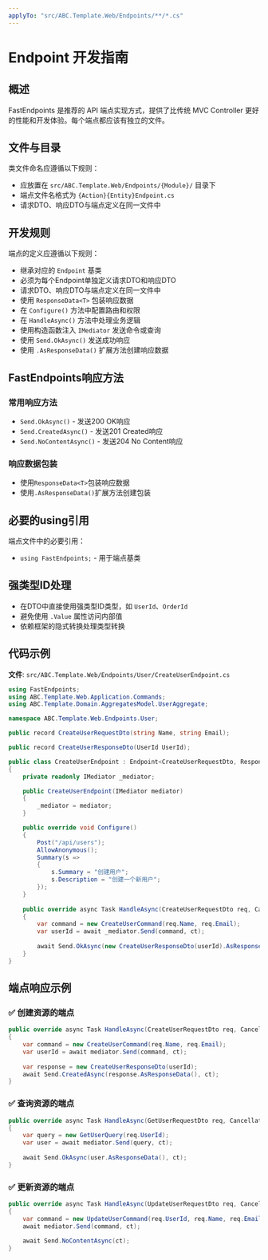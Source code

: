 ```yaml
---
applyTo: "src/ABC.Template.Web/Endpoints/**/*.cs"
---
```


# Endpoint 开发指南

## 概述

FastEndpoints 是推荐的 API 端点实现方式，提供了比传统 MVC Controller 更好的性能和开发体验。每个端点都应该有独立的文件。

## 文件与目录

类文件命名应遵循以下规则：
- 应放置在 `src/ABC.Template.Web/Endpoints/{Module}/` 目录下
- 端点文件名格式为 `{Action}{Entity}Endpoint.cs`
- 请求DTO、响应DTO与端点定义在同一文件中

## 开发规则

端点的定义应遵循以下规则：
- 继承对应的 `Endpoint` 基类
- 必须为每个Endpoint单独定义请求DTO和响应DTO
- 请求DTO、响应DTO与端点定义在同一文件中
- 使用 `ResponseData<T>` 包装响应数据
- 在 `Configure()` 方法中配置路由和权限
- 在 `HandleAsync()` 方法中处理业务逻辑
- 使用构造函数注入 `IMediator` 发送命令或查询
- 使用 `Send.OkAsync()` 发送成功响应
- 使用 `.AsResponseData()` 扩展方法创建响应数据

## FastEndpoints响应方法

### 常用响应方法
- `Send.OkAsync()` - 发送200 OK响应
- `Send.CreatedAsync()` - 发送201 Created响应  
- `Send.NoContentAsync()` - 发送204 No Content响应

### 响应数据包装
- 使用`ResponseData<T>`包装响应数据
- 使用`.AsResponseData()`扩展方法创建包装

## 必要的using引用

端点文件中的必要引用：
- `using FastEndpoints;` - 用于端点基类

## 强类型ID处理

- 在DTO中直接使用强类型ID类型，如 `UserId`、`OrderId`
- 避免使用 `.Value` 属性访问内部值
- 依赖框架的隐式转换处理类型转换

## 代码示例

**文件**: `src/ABC.Template.Web/Endpoints/User/CreateUserEndpoint.cs`

```csharp
using FastEndpoints;
using ABC.Template.Web.Application.Commands;
using ABC.Template.Domain.AggregatesModel.UserAggregate;

namespace ABC.Template.Web.Endpoints.User;

public record CreateUserRequestDto(string Name, string Email);

public record CreateUserResponseDto(UserId UserId);

public class CreateUserEndpoint : Endpoint<CreateUserRequestDto, ResponseData<CreateUserResponseDto>>
{
    private readonly IMediator _mediator;

    public CreateUserEndpoint(IMediator mediator)
    {
        _mediator = mediator;
    }

    public override void Configure()
    {
        Post("/api/users");
        AllowAnonymous();
        Summary(s =>
        {
            s.Summary = "创建用户";
            s.Description = "创建一个新用户";
        });
    }
    
    public override async Task HandleAsync(CreateUserRequestDto req, CancellationToken ct)
    {
        var command = new CreateUserCommand(req.Name, req.Email);
        var userId = await _mediator.Send(command, ct);
        
        await Send.OkAsync(new CreateUserResponseDto(userId).AsResponseData(), ct);
    }
}
```

## 端点响应示例

### ✅ 创建资源的端点
```csharp
public override async Task HandleAsync(CreateUserRequestDto req, CancellationToken ct)
{
    var command = new CreateUserCommand(req.Name, req.Email);
    var userId = await mediator.Send(command, ct);
    
    var response = new CreateUserResponseDto(userId);
    await Send.CreatedAsync(response.AsResponseData(), ct);
}
```

### ✅ 查询资源的端点  
```csharp
public override async Task HandleAsync(GetUserRequestDto req, CancellationToken ct)
{
    var query = new GetUserQuery(req.UserId);
    var user = await mediator.Send(query, ct);
    
    await Send.OkAsync(user.AsResponseData(), ct);
}
```

### ✅ 更新资源的端点
```csharp
public override async Task HandleAsync(UpdateUserRequestDto req, CancellationToken ct)
{
    var command = new UpdateUserCommand(req.UserId, req.Name, req.Email);
    await mediator.Send(command, ct);
    
    await Send.NoContentAsync(ct);
}
```
